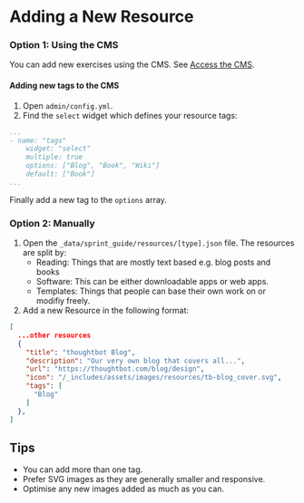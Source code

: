 # Adding a New Resource

### Option 1: Using the CMS

You can add new exercises using the CMS. See [Access the CMS](https://github.com/thoughtbot/design-sprint-guide#access-the-cms).

#### Adding new tags to the CMS

1. Open `admin/config.yml`.
2. Find the `select` widget which defines your resource tags:

```yml
...
- name: "tags"
    widget: "select"
    multiple: true
    options: ["Blog", "Book", "Wiki"]
    default: ["Book"]
...
```

Finally add a new tag to the `options` array.

### Option 2: Manually

1. Open the `_data/sprint_guide/resources/[type].json` file. The resources are split by:
    - Reading: Things that are mostly text based e.g. blog posts and books
    - Software: This can be either downloadable apps or web apps.
    - Templates: Things that people can base their own work on or modifiy freely.
2. Add a new Resource in the following format:

```json
[
  ...other resources
  {
    "title": "thoughtbot Blog",
    "description": "Our very own blog that covers all...",
    "url": "https://thoughtbot.com/blog/design",
    "icon": "/_includes/assets/images/resources/tb-blog_cover.svg",
    "tags": [
      "Blog"
    ]
  },
]
```

## Tips

- You can add more than one tag.
- Prefer SVG images as they are generally smaller and responsive.
- Optimise any new images added as much as you can.
